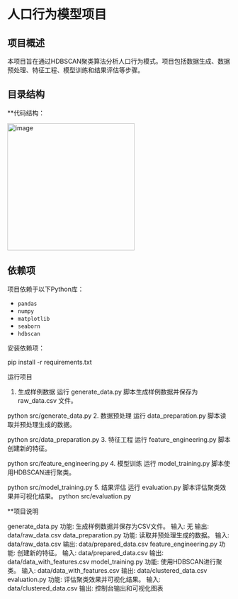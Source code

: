 

# 人口行为模型项目

## 项目概述

本项目旨在通过HDBSCAN聚类算法分析人口行为模式。项目包括数据生成、数据预处理、特征工程、模型训练和结果评估等步骤。

## 目录结构

**代码结构：
 
<img width="287" alt="image" src="https://github.com/user-attachments/assets/05cc0963-8679-491a-94da-30eea81bde40">


## 依赖项

项目依赖于以下Python库：
- `pandas`
- `numpy`
- `matplotlib`
- `seaborn`
- `hdbscan`

安装依赖项：

pip install -r requirements.txt

运行项目

1. 生成样例数据
运行 generate_data.py 脚本生成样例数据并保存为 raw_data.csv 文件。

python src/generate_data.py
2. 数据预处理
运行 data_preparation.py 脚本读取并预处理生成的数据。


python src/data_preparation.py
3. 特征工程
运行 feature_engineering.py 脚本创建新的特征。


python src/feature_engineering.py
4. 模型训练
运行 model_training.py 脚本使用HDBSCAN进行聚类。


python src/model_training.py
5. 结果评估
运行 evaluation.py 脚本评估聚类效果并可视化结果。
python src/evaluation.py


**项目说明

generate_data.py
功能: 生成样例数据并保存为CSV文件。
输入: 无
输出: data/raw_data.csv
data_preparation.py
功能: 读取并预处理生成的数据。
输入: data/raw_data.csv
输出: data/prepared_data.csv
feature_engineering.py
功能: 创建新的特征。
输入: data/prepared_data.csv
输出: data/data_with_features.csv
model_training.py
功能: 使用HDBSCAN进行聚类。
输入: data/data_with_features.csv
输出: data/clustered_data.csv
evaluation.py
功能: 评估聚类效果并可视化结果。
输入: data/clustered_data.csv
输出: 控制台输出和可视化图表




